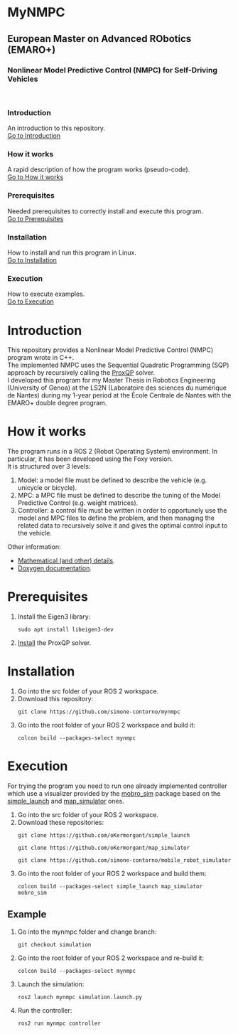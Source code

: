 # MyNMPC
## European Master on Advanced RObotics (EMARO+)
### Nonlinear Model Predictive Control (NMPC) for Self-Driving Vehicles

<br>

### Introduction
An introduction to this repository.<br>
[Go to Introduction](#intro)

### How it works
A rapid description of how the program works (pseudo-code).<br>
[Go to How it works](#how)

### Prerequisites
Needed prerequisites to correctly install and execute this program.<br>
[Go to Prerequisites](#pre)

### Installation
How to install and run this program in Linux.<br>
[Go to Installation](#installation)

### Execution
How to execute examples.<br>
[Go to Execution](#execution)

<a name="intro"></a>
# Introduction

This repository provides a Nonlinear Model Predictive Control (NMPC) program wrote in C++. <br>
The implemented NMPC uses the Sequential Quadratic Programming (SQP) approach by recursively calling the <a href="https://hal.inria.fr/hal-03683733/file/Yet_another_QP_solver_for_robotics_and_beyond.pdf">ProxQP</a> solver. <br>
I developed this program for my Master Thesis in Robotics Engineering (University of Genoa) at the LS2N (Laboratoire des sciences du numérique de Nantes) during my 1-year period at the École Centrale de Nantes with the EMARO+ double degree program. 

<a name="how"></a>
# How it works

The program runs in a ROS 2 (Robot Operating System) environment. In particular, it has been developed using the Foxy version. <br>
It is structured over 3 levels:
<ol>
    <li>Model: a model file must be defined to describe the vehicle (e.g. unicycle or bicycle).</li>
    <li>MPC: a MPC file must be defined to describe the tuning of the Model Predictive Control (e.g. weight matrices).</li>
    <li>Controller: a control file must be written in order to opportunely use the model and MPC files to define the problem, and then managing the related data to recursively solve it and gives the optimal control input to the vehicle.</li>
</ol>

Other information:
<ul>
    <li><a href="">Mathematical (and other) details</a>.</li>
    <li><a href="">Doxygen documentation</a>.</li>
</ul>

<a name="pre"></a>
# Prerequisites

<ol>
    <li>Install the Eigen3 library:
    <pre><code>sudo apt install libeigen3-dev</code></pre>
    </li>
    <li><a href="https://github.com/Simple-Robotics/proxsuite">Install</a> the ProxQP solver.<br></li>
</ol>

<a name="installation"></a>
# Installation 

<ol>
    <li>Go into the src folder of your ROS 2 workspace.<br></li> 
    <li>Download this repository:
    <pre><code>git clone https://github.com/simone-contorno/mynmpc</code></pre>
    </li>
    <li>Go into the root folder of your ROS 2 workspace and build it: 
    <pre><code>colcon build --packages-select mynmpc</code></pre>
    </li>
</ol>

<a name="execution"></a>
# Execution

For trying the program you need to run one already implemented controller which use a visualizer provided by the <a href="">mobro_sim</a> package based on the <a href="https://github.com/oKermorgant/simple_launch">simple_launch</a> and <a href="https://github.com/oKermorgant/map_simulator">map_simulator</a> ones.<br>

<ol>
    <li>Go into the src folder of your ROS 2 workspace.</li> 
    <li>Download these repositories:
    <pre><code>git clone https://github.com/oKermorgant/simple_launch</code></pre>
    <pre><code>git clone https://github.com/oKermorgant/map_simulator</code></pre>
    <pre><code>git clone https://github.com/simone-contorno/mobile_robot_simulator</code></pre>
    </li>
    <li>Go into the root folder of your ROS 2 workspace and build them: 
    <pre><code>colcon build --packages-select simple_launch map_simulator mobro_sim</code></pre>
    </li>
</ol>

## Example
<ol>
    <li>Go into the mynmpc folder and change branch:
    <pre><code>git checkout simulation</code></pre>
    </li>
    <li>Go into the root folder of your ROS 2 workspace and re-build it:
    <pre><code>colcon build --packages-select mynmpc</code></pre>
    </li>
    <li>Launch the simulation:
    <pre><code>ros2 launch mynmpc simulation.launch.py</code></pre>
    </li>
    <li>Run the controller: <pre><code>ros2 run mynmpc controller</code></pre>
    </li>
</ol>
